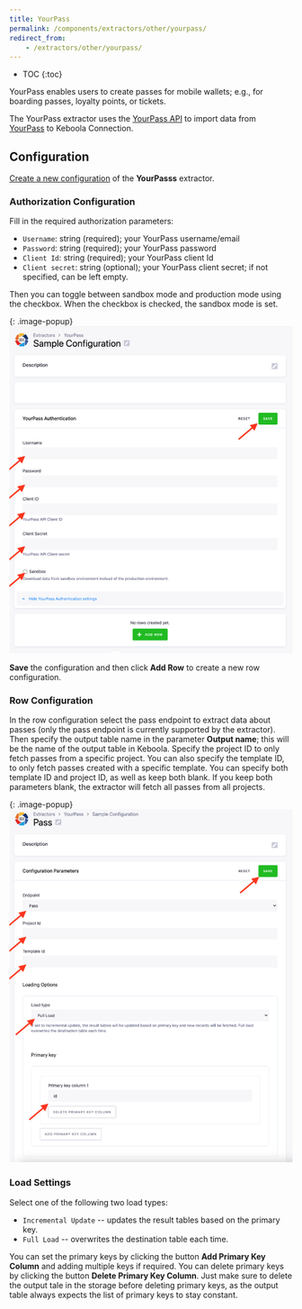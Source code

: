 ```yaml
---
title: YourPass
permalink: /components/extractors/other/yourpass/
redirect_from:
    - /extractors/other/yourpass/
---
```


* TOC
{:toc}

YourPass enables users to create passes for mobile wallets; e.g., for boarding passes, loyalty points, or tickets.

The YourPass extractor uses the [YourPass API](https://doc.yourpass.eu/) to import data from [YourPass](https://www.yourpass.eu/)
to Keboola Connection.

## Configuration
[Create a new configuration](/components/#creating-component-configuration) of the **YourPasss** extractor.

### Authorization Configuration

Fill in the required authorization parameters:
- `Username`: string (required); your YourPass username/email
- `Password`: string (required); your YourPass password
- `Client Id`: string (required); your YourPass client Id
- `Client secret`: string (optional); your YourPass client secret; if not specified, can be left empty.

Then you can toggle between sandbox mode and production mode using the checkbox. When the checkbox is checked, the sandbox mode is set.

{: .image-popup}
![Screenshot - YourPass authorization configuration](/components/extractors/other/yourpass/yourpass_auth.png)

**Save** the configuration and then click **Add Row** to create a new row configuration.

### Row Configuration

In the row configuration select the pass endpoint to extract data about passes (only the pass endpoint is currently supported by the extractor).
Then specify the output table name in the parameter **Output name**; this will be the name of the output table in Keboola.
Specify the project ID to only fetch passes from a specific project. You can also specify the template ID, to only fetch
passes created with a specific template. You can specify both template ID and project ID, as well as keep both blank. If you keep both 
parameters blank, the extractor will fetch all passes from all projects.

{: .image-popup}
![Screenshot - YourPass row configuration](/components/extractors/other/yourpass/yourpass_row.png)

### Load Settings

Select one of the following two load types: 

- `Incremental Update` -- updates the result tables based on the primary key.
- `Full Load` -- overwrites the destination table each time.

You can set the primary keys by clicking the button **Add Primary Key Column** and adding multiple keys if required.
You can delete primary keys by clicking the button **Delete Primary Key Column**. Just make sure to delete the output tale 
in the storage before deleting primary keys, as the output table always expects the list of primary keys to stay constant.

